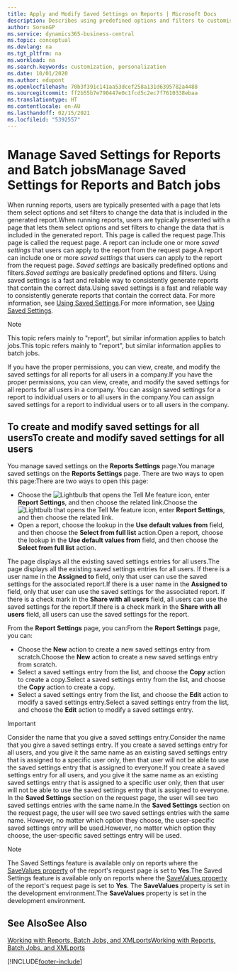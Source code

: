 ```yaml
---
title: Apply and Modify Saved Settings on Reports | Microsoft Docs
description: Describes using predefined options and filters to customise a report, and to generate the correct data.
author: SorenGP
ms.service: dynamics365-business-central
ms.topic: conceptual
ms.devlang: na
ms.tgt_pltfrm: na
ms.workload: na
ms.search.keywords: customization, personalization
ms.date: 10/01/2020
ms.author: edupont
ms.openlocfilehash: 70b3f391c141aa53dcef258a131d6395782a4488
ms.sourcegitcommit: ff2b55b7e790447e0c1fcd5c2ec7f7610338ebaa
ms.translationtype: HT
ms.contentlocale: en-AU
ms.lasthandoff: 02/15/2021
ms.locfileid: "5392557"
---
```

# <a name="manage-saved-settings-for-reports-and-batch-jobs"></a><span data-ttu-id="1c262-103">Manage Saved Settings for Reports and Batch jobs</span><span class="sxs-lookup"><span data-stu-id="1c262-103">Manage Saved Settings for Reports and Batch jobs</span></span>
<span data-ttu-id="1c262-104">When running reports, users are typically presented with a page that lets them select options and set filters to change the data that is included in the generated report.</span><span class="sxs-lookup"><span data-stu-id="1c262-104">When running reports, users are typically presented with a page that lets them select options and set filters to change the data that is included in the generated report.</span></span> <span data-ttu-id="1c262-105">This page is called the request page.</span><span class="sxs-lookup"><span data-stu-id="1c262-105">This page is called the request page.</span></span> <span data-ttu-id="1c262-106">A report can include one or more *saved settings* that users can apply to the report from the request page.</span><span class="sxs-lookup"><span data-stu-id="1c262-106">A report can include one or more *saved settings* that users can apply to the report from the request page.</span></span> <span data-ttu-id="1c262-107">*Saved settings* are basically predefined options and filters.</span><span class="sxs-lookup"><span data-stu-id="1c262-107">*Saved settings* are basically predefined options and filters.</span></span> <span data-ttu-id="1c262-108">Using saved settings is a fast and reliable way to consistently generate reports that contain the correct data.</span><span class="sxs-lookup"><span data-stu-id="1c262-108">Using saved settings is a fast and reliable way to consistently generate reports that contain the correct data.</span></span> <span data-ttu-id="1c262-109">For more information, see [Using Saved Settings](ui-work-report.md#SavedSettings).</span><span class="sxs-lookup"><span data-stu-id="1c262-109">For more information, see [Using Saved Settings](ui-work-report.md#SavedSettings).</span></span>

> [!NOTE]
> <span data-ttu-id="1c262-110">This topic refers mainly to "report", but similar information applies to batch jobs.</span><span class="sxs-lookup"><span data-stu-id="1c262-110">This topic refers mainly to "report", but similar information applies to batch jobs.</span></span>

<span data-ttu-id="1c262-111">If you have the proper permissions, you can view, create, and modify the saved settings for all reports for all users in a company.</span><span class="sxs-lookup"><span data-stu-id="1c262-111">If you have the proper permissions, you can view, create, and modify the saved settings for all reports for all users in a company.</span></span> <span data-ttu-id="1c262-112">You can assign saved settings for a report to individual users or to all users in the company.</span><span class="sxs-lookup"><span data-stu-id="1c262-112">You can assign saved settings for a report to individual users or to all users in the company.</span></span>

<!--
## Apply saved settings to a report
1. Open the report.

   The request page appears.    
2. In the **Saved Settings** section of the page, set the **Name** field  to the saved settings that you want to use.

   The **Saved Settings** section only appears if the report has been run before or if there are existing saved settings entries. The saved settings entry called **Last used options and filters** is always available. These settings are the option and filter values that were used the last time you ran the report.

-->

## <a name="to-create-and-modify-saved-settings-for-all-users"></a><span data-ttu-id="1c262-113">To create and modify saved settings for all users</span><span class="sxs-lookup"><span data-stu-id="1c262-113">To create and modify saved settings for all users</span></span>
<span data-ttu-id="1c262-114">You manage saved settings on the **Reports Settings** page.</span><span class="sxs-lookup"><span data-stu-id="1c262-114">You manage saved settings on the **Reports Settings** page.</span></span> <span data-ttu-id="1c262-115">There are two ways to open this page:</span><span class="sxs-lookup"><span data-stu-id="1c262-115">There are two ways to open this page:</span></span>
-   <span data-ttu-id="1c262-116">Choose the ![Lightbulb that opens the Tell Me feature](media/ui-search/search_small.png "Tell me what you want to do") icon, enter **Report Settings**, and then choose the related link.</span><span class="sxs-lookup"><span data-stu-id="1c262-116">Choose the ![Lightbulb that opens the Tell Me feature](media/ui-search/search_small.png "Tell me what you want to do") icon, enter **Report Settings**, and then choose the related link.</span></span>
-   <span data-ttu-id="1c262-117">Open a report, choose the lookup in the **Use default values from** field, and then choose the **Select from full list** action.</span><span class="sxs-lookup"><span data-stu-id="1c262-117">Open a report, choose the lookup in the **Use default values from** field, and then choose the **Select from full list** action.</span></span>

<span data-ttu-id="1c262-118">The page displays all the existing saved settings entries for all users.</span><span class="sxs-lookup"><span data-stu-id="1c262-118">The page displays all the existing saved settings entries for all users.</span></span> <span data-ttu-id="1c262-119">If there is a user name in the **Assigned to** field, only that user can use the saved settings for the associated report.</span><span class="sxs-lookup"><span data-stu-id="1c262-119">If there is a user name in the **Assigned to** field, only that user can use the saved settings for the associated report.</span></span> <span data-ttu-id="1c262-120">If there is a check mark in the **Share with all users** field, all users can use the saved settings for the report.</span><span class="sxs-lookup"><span data-stu-id="1c262-120">If there is a check mark in the **Share with all users** field, all users can use the saved settings for the report.</span></span>

<span data-ttu-id="1c262-121">From the **Report Settings** page, you can:</span><span class="sxs-lookup"><span data-stu-id="1c262-121">From the **Report Settings** page, you can:</span></span>
-   <span data-ttu-id="1c262-122">Choose the **New** action to create a new saved settings entry from scratch.</span><span class="sxs-lookup"><span data-stu-id="1c262-122">Choose the **New** action to create a new saved settings entry from scratch.</span></span>
-   <span data-ttu-id="1c262-123">Select a saved settings entry from the list, and choose the **Copy** action to create a copy.</span><span class="sxs-lookup"><span data-stu-id="1c262-123">Select a saved settings entry from the list, and choose the **Copy** action to create a copy.</span></span>
-   <span data-ttu-id="1c262-124">Select a saved settings entry from the list, and choose the **Edit** action to modify a saved settings entry.</span><span class="sxs-lookup"><span data-stu-id="1c262-124">Select a saved settings entry from the list, and choose the **Edit** action to modify a saved settings entry.</span></span>

> [!Important]
> <span data-ttu-id="1c262-125">Consider the name that you give a saved settings entry.</span><span class="sxs-lookup"><span data-stu-id="1c262-125">Consider the name that you give a saved settings entry.</span></span> <span data-ttu-id="1c262-126">If you create a saved settings entry for all users, and you give it the same name as an existing saved settings entry that is assigned to a specific user only, then that user will not be able to use the saved settings entry that is assigned to everyone.</span><span class="sxs-lookup"><span data-stu-id="1c262-126">If you create a saved settings entry for all users, and you give it the same name as an existing saved settings entry that is assigned to a specific user only, then that user will not be able to use the saved settings entry that is assigned to everyone.</span></span>  <span data-ttu-id="1c262-127">In the **Saved Settings** section on the request page, the user will see two saved settings entries with the same name.</span><span class="sxs-lookup"><span data-stu-id="1c262-127">In the **Saved Settings** section on the request page, the user will see two saved settings entries with the same name.</span></span> <span data-ttu-id="1c262-128">However, no matter which option they choose, the user-specific saved settings entry will be used.</span><span class="sxs-lookup"><span data-stu-id="1c262-128">However, no matter which option they choose, the user-specific saved settings entry will be used.</span></span>

> [!NOTE]
> <span data-ttu-id="1c262-129">The Saved Settings feature is available only on reports where the [SaveValues property](/dynamics365/business-central/dev-itpro/developer/properties/devenv-savevalues-property) of the report's request page is set to **Yes**.</span><span class="sxs-lookup"><span data-stu-id="1c262-129">The Saved Settings feature is available only on reports where the [SaveValues property](/dynamics365/business-central/dev-itpro/developer/properties/devenv-savevalues-property) of the report's request page is set to **Yes**.</span></span> <span data-ttu-id="1c262-130">The **SaveValues** property is set in the development environment.</span><span class="sxs-lookup"><span data-stu-id="1c262-130">The **SaveValues** property is set in the development environment.</span></span>  

## <a name="see-also"></a><span data-ttu-id="1c262-131">See Also</span><span class="sxs-lookup"><span data-stu-id="1c262-131">See Also</span></span>
[<span data-ttu-id="1c262-132">Working with Reports, Batch Jobs, and XMLports</span><span class="sxs-lookup"><span data-stu-id="1c262-132">Working with Reports, Batch Jobs, and XMLports</span></span>](ui-work-report.md)  


[!INCLUDE[footer-include](includes/footer-banner.md)]
